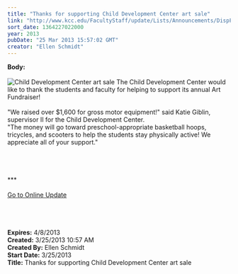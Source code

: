 ```yaml
---
title: "Thanks for supporting Child Development Center art sale"
link: "http://www.kcc.edu/FacultyStaff/update/Lists/Announcements/DispForm.aspx?ID=1038"
sort_date: 1364227022000
year: 2013
pubDate: "25 Mar 2013 15:57:02 GMT"
creator: "Ellen Schmidt"
---
```


<div><b>Body:</b> <div class="ExternalClass893AC1B4464047BDABA6EABDAD646004"><div> </div>
<div><img alt="Child Development Center art sale" src="/SiteCollectionImages/cdevartsale.JPG" /> The Child Development Center would like to thank the students and faculty for helping to support its annual Art Fundraiser!  </div>
<div> </div>
<div>&quot;We raised over $1,600 for gross motor equipment!&quot; said Katie Giblin, supervisor II for the Child Development Center. </div>
<div>&quot;The money will go toward preschool-appropriate basketball hoops, tricycles, and scooters to help the students stay physically active! We appreciate all of your support.&quot;</div>
<div> </div>
<div> </div>
<div> </div>
<div>
<div>
<div> </div>
<div>
<div>***</div>
<div> </div>
<div><a href="/FacultyStaff/update/Pages/dailyupdate.aspx">Go to Online Update</a></div>
<div> </div></div></div></div>
<div> </div>
<div><br /> </div></div></div>
<div><b>Expires:</b> 4/8/2013</div>
<div><b>Created:</b> 3/25/2013 10:57 AM</div>
<div><b>Created By:</b> Ellen Schmidt</div>
<div><b>Start Date:</b> 3/25/2013</div>
<div><b>Title:</b> Thanks for supporting Child Development Center art sale</div>
